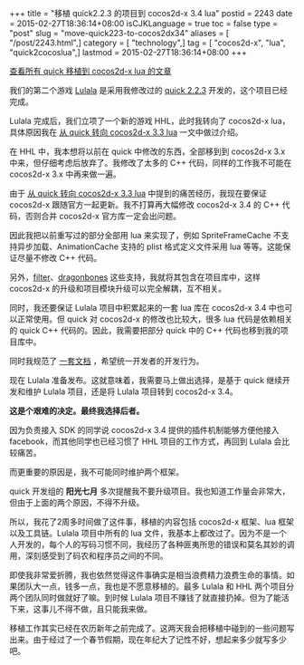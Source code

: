 +++
title = "移植 quick2.2.3 的项目到 cocos2d-x 3.4 lua"
postid = 2243
date = 2015-02-27T18:36:14+08:00
isCJKLanguage = true
toc = false
type = "post"
slug = "move-quick223-to-cocos2dx34"
aliases = [ "/post/2243.html",]
category = [ "technology",]
tag = [ "cocos2d-x", "lua", "quick2cocoslua",]
lastmod = 2015-02-27T18:36:14+08:00
+++


[查看所有 quick 移植到 cocos2d-x lua 的文章][7]

我们的第二个游戏 [Lulala][1] 是采用我修改过的 [quick 2.2.3][2] 开发的，这个项目已经完成。

Lulala 完成后，我们立项了一个新的游戏 HHL，此时我转向了 cocos2d-x lua，具体原因我在 [从 quick 转向 cocos2d-x 3.3 lua][3] 一文中做过介绍。

在 HHL 中，我本想将以前在 quick 中修改的东西，全部移到到 cocos2d-x 3.x 中来，但仔细考虑后放弃了。我修改了太多的 C++ 代码，同样的工作我不可能在 cocos2d-x 3.x 中再来做一遍。

由于 [从 quick 转向 cocos2d-x 3.3 lua][3] 中提到的痛苦经历，我现在要保证 cocos2d-x 跟随官方一起更新。我不打算再大幅修改 cocos2d-x 3.4 的 C++ 代码，否则合并 cocos2d-x 官方库一定会出问题。<!--more-->

因此我把以前重写过的部分全部用 lua 来实现了，例如 SpriteFrameCache 不支持异步加载、AnimationCache 支持的 plist 格式定义文件采用 lua 等等。这能保证尽量不修改 C++ 代码。

另外，[filter][4]、[dragonbones][5] 这些支持，我就将其包含在项目库中，这样 cocos2d-x 的升级和项目模块升级可以完全解耦，互不相关。

同时，我还要保证 Lulala 项目中积累起来的一套 lua 库在 cocos2d-x 3.4 中也可以正常使用。但 quick 对 cocos2d-x 的修改也比较大，很多 lua 代码是依赖相关的 quick C++ 代码的。因此，我需要把部分 quick 中的 C++ 代码也移到我的项目库中。

同时我规范了 [一套文档][6] ，希望统一开发者的开发行为。

现在 Lulala 准备发布。这就意味着，我需要马上做出选择，是基于 quick 继续开发和维护 Lulala 项目，还是将 Lulala 项目转到 cocos2d-x 3.4。

**这是个艰难的决定。最终我选择后者。**

因为负责接入 SDK 的同学说 cocos2d-x 3.4 提供的插件机制能够方便他接入 facebook，而其他同学也已经习惯了 HHL 项目的工作方式，再回到 Lulala 会比较痛苦。

而更重要的原因是，我不可能同时维护两个框架。

quick 开发组的 **阳光七月** 多次提醒我不要升级项目。我也知道工作量会非常大，但由于上面的两个原因，不得不升级。

所以，我花了2周多时间做了这件事，移植的内容包括 cocos2d-x 框架、lua 框架以及工具链。Lulala 项目中所有的 lua 文件，我基本上都改过了。因为不是一个人开发的，每个人的写码习惯不同，我经历了各种匪夷所思的错误和莫名其妙的调用，深刻感受到了码农和程序员之间的不同。

即使我非常爱折腾，我也依然觉得这件事确实是相当浪费精力浪费生命的事情。如果团队大一点，钱多一点，我也是不愿意移植的。最多 Lulala 和 HHL 两个项目分两个团队同时做就好了嘛。到时候 Lulala 项目不赚钱了就直接扔掉。但为了能活下来，这事儿不得不做，且只能我来做。

移植工作其实已经在农历新年之前完成了。这两天我会把移植中碰到的一些问题写出来。由于经过了一个春节假期，现在年纪大了记性不好，想起来多少就写多少吧。

[1]: http://www.lulala.com
[2]: https://github.com/zrong/quick-cocos2d-x
[3]: https://blog.zengrong.net/post/2188.html
[4]: https://github.com/zrong/cocos2d-x-filters
[5]: https://blog.zengrong.net/post/2133.html
[6]: http://doc.zengrong.net/1201/project-doc/
[7]: https://blog.zengrong.net/tag/quick2cocoslua/

